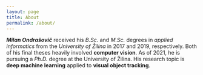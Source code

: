 ```yaml
---
layout: page
title: About
permalink: /about/
---
```


_**Milan Ondrašovič**_ received his *B.Sc.* and *M.Sc.* degrees in *applied informatics* from the *University of Žilina* in 2017 and 2019, respectively. Both of his final theses heavily involved **computer vision**. As of 2021, he is pursuing a *Ph.D.* degree at the University of Žilina. His research topic is **deep machine learning** applied to **visual object tracking**.
